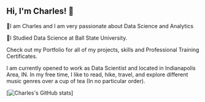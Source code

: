 ## Hi, I'm Charles! 👋
🔭I am Charles and I am very passionate about Data Science and Analytics

🏫I Studied Data Science at Ball State University. 

Check out my Portfolio for all of my projects, skills and Professional Training Certificates. 

I am currently opened to work as Data Scientist and located in Indianapolis Area, IN. In my free time, I like to read, hike, travel, and explore different music genres over a cup of tea (In no particular order).
<!--
**cwiredu1/cwiredu1** is a ✨ _special_ ✨ repository because its `README.md` (this file) appears on your GitHub profile.

Here are some ideas to get you started:

- 🔭 I’m currently working on ...
- 🌱 I’m currently learning ...
- 👯 I’m looking to collaborate on ...
- 🤔 I’m looking for help with ...
- 💬 Ask me about ...
- 📫 How to reach me: ...
- 😄 Pronouns: ...
- ⚡ Fun fact: ...
-->
[![Charles's GitHub stats](https://github-readme-stats.vercel.app/api?username=cwiredu1&show_icons=true&theme=radical&hide_rank=false)]

